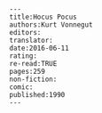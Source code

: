 
    ---
    title:Hocus Pocus
    authors:Kurt Vonnegut
    editors:
    translator:
    date:2016-06-11
    rating:
    re-read:TRUE
    pages:259
    non-fiction:
    comic:
    published:1990
    ---

    